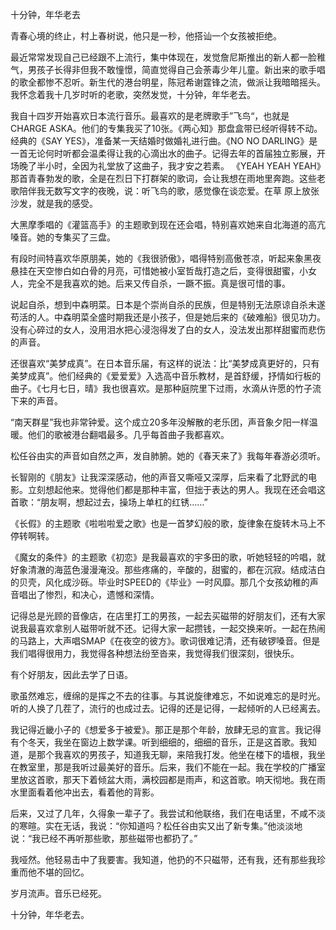 十分钟，年华老去

青春心境的终止，村上春树说，他只是一秒，他搭讪一个女孩被拒绝。

最近常常发现自己已经跟不上流行，集中体现在，发觉詹尼斯推出的新人都一脸稚气，男孩子长得非但我不敢憧憬，简直觉得自己会荼毒少年儿童。新出来的歌手唱 的歌全都惨不忍听。新生代的港台明星，陈冠希谢霆锋之流，做派让我暗暗摇头。我怀念着我十几岁时听的老歌，突然发觉，十分钟，年华老去。

我自十四岁开始喜欢日本流行音乐。最喜欢的是老牌歌手”飞鸟“，也就是CHARGE ASKA。他们的专集我买了10张。《两心知》那盘盒带已经听得转不动。经典的《SAY YES》，准备某一天结婚时做婚礼进行曲。《NO NO DARLING》是一首无论何时听都会温柔得让我的心滴出水的曲子。记得去年的首届独立影展，开场晚了半小时，全因为礼堂放了这曲子，我才安之若素。 《YEAH YEAH YEAH》那首青春勃发的歌，全是在烈日下打群架的歌词，会让我想在雨地里奔跑。这些老歌陪伴我无数写文字的夜晚，说：听飞鸟的歌，感觉像在谈恋爱。在草 原上放张沙发，就是我的感受。

大黑摩季唱的《灌篮高手》的主题歌到现在还会唱，特别喜欢她来自北海道的高亢嗓音。她的专集买了三盘。

有段时间特喜欢华原朋美，她的《我很骄傲》，唱得特别高傲苍凉，听起来象黑夜悬挂在天空惨白如白骨的月亮，可惜她被小室哲哉打造之后，变得很甜蜜，小女人，完全不是我喜欢的她。后来又传自杀，一蹶不振。真是很可惜的事。

说起自杀，想到中森明菜。日本是个崇尚自杀的民族，但是特别无法原谅自杀未遂苟活的人。中森明菜全盛时期我还是小孩子，但是她后来的《破难船》很见功力。没有心碎过的女人，没用泪水把心浸泡得发了白的女人，没法发出那样甜蜜而悲伤的声音。

还很喜欢“美梦成真”。在日本音乐届，有这样的说法：比“美梦成真更好的，只有美梦成真”。他们经典的《爱爱爱》入选高中音乐教材，是首舒缓，抒情如行板的曲子。《七月七日，晴》我也很喜欢。是那种庭院里下过雨，水滴从许愿的竹子流下来的声音。

“南天群星”我也非常钟爱。这个成立20多年没解散的老乐团，声音象夕阳一样温暖。他们的歌被港台翻唱最多。几乎每首曲子我都喜欢。

松任谷由实的声音如自然之声，发自肺腑。她的《春天来了》我每年春游必须听。

长智刚的《朋友》让我深深感动，他的声音又嘶哑又深厚，后来看了北野武的电影。立刻想起他来。觉得他们都是那种丰富，但拙于表达的男人。我现在还会唱这首歌：“朋友啊，想起过去，操场上单杠的红锈……”

《长假》的主题歌《啦啦啦爱之歌》也是一首梦幻般的歌，旋律象在旋转木马上不停转啊转。

《魔女的条件》的主题歌《初恋》是我最喜欢的宇多田的歌，听她轻轻的吟唱，就好象清澈的海蓝色漫漫淹没。那些疼痛的，辛酸的，甜蜜的，都在沉寂。结成洁白的贝壳，风化成沙砾。毕业时SPEED的《毕业》一时风靡。那几个女孩幼稚的声音唱出了惨烈，和决心，遗憾和深情。

记得总是光顾的音像店，在店里打工的男孩，一起去买磁带的好朋友们，还有大家说我最喜欢拿别人磁带听就不还。记得大家一起攒钱，一起交换来听。一起在热闹 的马路上，大声唱SMAP《在夜空的彼方》。歌词很难记清，还有破锣嗓音。但是我们唱得很用力，我觉得各种想法纷至沓来，我觉得我们很深刻，很快乐。

有个好朋友，因此去学了日语。

歌虽然难忘，缠绵的是挥之不去的往事。与其说旋律难忘，不如说难忘的是时光。听的人换了几茬了，流行的也成过去。记得的还是记得，一起倾听的人已经离去。

我记得近畿小子的《想爱多于被爱》。那正是那个年龄，放肆无忌的宣言。我记得有个冬天，我坐在窗边上数学课。听到细细的，细细的音乐，正是这首歌。我知 道，是那个我喜欢的男孩子，知道我无聊，来陪我打发。他坐在楼下的墙根，我坐在教室里，那是我听过最美好的音乐。后来，我们不能在一起。我在学校的广播室 里放这首歌，那天下着倾盆大雨，满校园都是雨声，和这首歌。响天彻地。我在雨水里面看着他冲出去，看着他的背影。

后来，又过了几年，久得象一辈子了。我尝试和他联络，我们在电话里，不咸不淡的寒暄。实在无话，我说：“你知道吗？松任谷由实又出了新专集。”他淡淡地说：“我已经不再听那些歌，那些磁带也都扔了。”

我哑然。他轻易击中了我要害。我知道，他扔的不只磁带，还有我，还有那些我珍重而他不堪的回忆。

岁月流声。音乐已经死。

十分钟，年华老去。